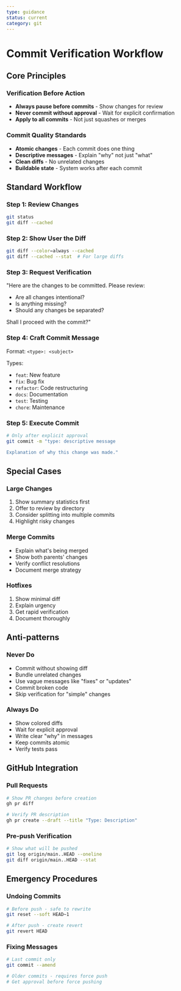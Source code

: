 ```yaml
---
type: guidance
status: current
category: git
---
```


# Commit Verification Workflow

## Core Principles

### Verification Before Action
- **Always pause before commits** - Show changes for review
- **Never commit without approval** - Wait for explicit confirmation
- **Apply to all commits** - Not just squashes or merges

### Commit Quality Standards
- **Atomic changes** - Each commit does one thing
- **Descriptive messages** - Explain "why" not just "what"
- **Clean diffs** - No unrelated changes
- **Buildable state** - System works after each commit

## Standard Workflow

### Step 1: Review Changes
```bash
git status
git diff --cached
```

### Step 2: Show User the Diff
```bash
git diff --color=always --cached
git diff --cached --stat  # For large diffs
```

### Step 3: Request Verification
"Here are the changes to be committed. Please review:
- Are all changes intentional?
- Is anything missing?
- Should any changes be separated?

Shall I proceed with the commit?"

### Step 4: Craft Commit Message
Format: `<type>: <subject>`

Types:
- `feat`: New feature
- `fix`: Bug fix
- `refactor`: Code restructuring
- `docs`: Documentation
- `test`: Testing
- `chore`: Maintenance

### Step 5: Execute Commit
```bash
# Only after explicit approval
git commit -m "type: descriptive message

Explanation of why this change was made."
```

## Special Cases

### Large Changes
1. Show summary statistics first
2. Offer to review by directory
3. Consider splitting into multiple commits
4. Highlight risky changes

### Merge Commits
- Explain what's being merged
- Show both parents' changes
- Verify conflict resolutions
- Document merge strategy

### Hotfixes
1. Show minimal diff
2. Explain urgency
3. Get rapid verification
4. Document thoroughly

## Anti-patterns

### Never Do
- Commit without showing diff
- Bundle unrelated changes
- Use vague messages like "fixes" or "updates"
- Commit broken code
- Skip verification for "simple" changes

### Always Do
- Show colored diffs
- Wait for explicit approval
- Write clear "why" in messages
- Keep commits atomic
- Verify tests pass

## GitHub Integration

### Pull Requests
```bash
# Show PR changes before creation
gh pr diff

# Verify PR description
gh pr create --draft --title "Type: Description"
```

### Pre-push Verification
```bash
# Show what will be pushed
git log origin/main..HEAD --oneline
git diff origin/main..HEAD --stat
```

## Emergency Procedures

### Undoing Commits
```bash
# Before push - safe to rewrite
git reset --soft HEAD~1

# After push - create revert
git revert HEAD
```

### Fixing Messages
```bash
# Last commit only
git commit --amend

# Older commits - requires force push
# Get approval before force pushing
```